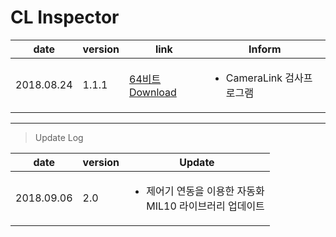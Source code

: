 
# CL Inspector

| date | version | link | Inform |
|---|---|---|---|
| 2018.08.24 | 1.1.1 | [64비트 Download](https://github.com/CREVIS/Camera/raw/master/Tools/CLInspector/CLInspector_v2.0(x64).zip)| <ul><li>CameraLink 검사프로그램<br/></li> |
  
  
  
  
---------------
>Update Log

| date | version | Update |
|---|---|---|
| 2018.09.06 |2.0| <ul><li> 제어기 연동을 이용한 자동화 <br/> MIL10 라이브러리 업데이트 <br/></li> |
  

